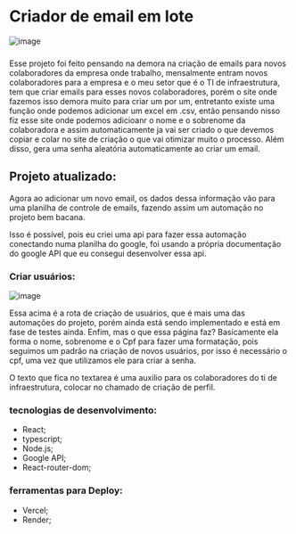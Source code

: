 # Criador de email em lote

![image](https://github.com/DevKayoS/create_email/assets/157029608/9d512a5e-8ec2-420c-ab60-7145173d87e2)

###

Esse projeto foi feito pensando na demora na criação de emails para novos colaboradores da empresa onde trabalho, mensalmente entram novos colaboradores para a empresa e o meu setor que é o TI de infraestrutura, tem que criar emails para esses novos colaboradores, porém o site onde fazemos isso demora muito para criar um por um, entretanto existe uma função onde podemos adicionar um excel em .csv, então pensando nisso fiz esse site onde podemos adicioanr o nome e o sobrenome da colaboradora e assim automaticamente ja vai ser criado o que devemos copiar e colar no site de criação o que vai otimizar muito o processo. Além disso, gera uma senha aleatória automaticamente ao criar um email.


## Projeto atualizado: 

Agora ao adicionar um novo email, os dados dessa informação vão para uma planilha de controle de emails, fazendo assim um automação no projeto bem bacana.

Isso é possível, pois eu criei uma api para fazer essa automação conectando numa planilha do google, foi usando a própria documentação do google API que eu consegui desenvolver essa api.


### Criar usuários:

![image](https://github.com/DevKayoS/create_email/assets/157029608/e53ccd3f-3535-4efd-bc35-f939f446bf22)

Essa acima é a rota de criação de usuários, que é mais uma das automações do projeto, porém ainda está sendo implementado e está em fase de testes ainda. Enfim, mas o que essa página faz?
Basicamente ela forma o nome, sobrenome e o Cpf para fazer uma formatação, pois seguimos um padrão na criação de novos usuários, por isso é necessário o cpf, uma vez que utilizamos ele para criar a senha.

O texto que fica no textarea é uma auxilio para os colaboradores do ti de infraestrutura, colocar no chamado de criação de perfil.

### tecnologias de desenvolvimento:
  * React;
  * typescript;
  * Node.js;
  * Google API;
  * React-router-dom;

### ferramentas para Deploy:
  * Vercel;
  * Render;
